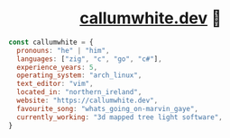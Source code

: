 <div align="center">
  
# [callumwhite.dev](https://callumwhite.dev) 🌠

</div>

```js
const callumwhite = {
  pronouns: "he" | "him",
  languages: ["zig", "c", "go", "c#"],
  experience_years: 5,
  operating_system: "arch_linux",
  text_editor: "vim",
  located_in: "northern_ireland",
  website: "https://callumwhite.dev",
  favourite_song: "whats_going_on-marvin_gaye",
  currently_working: "3d mapped tree light software",
}
```
